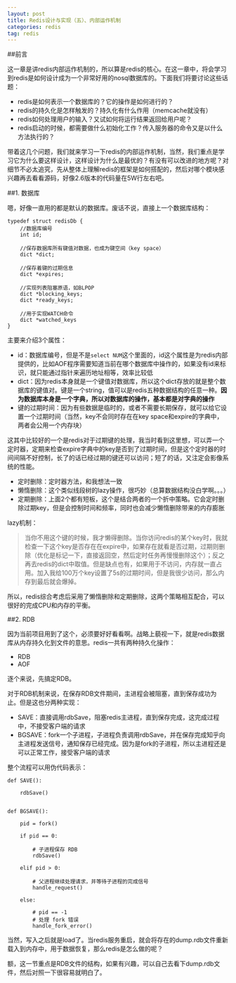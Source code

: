 ```yaml
---
layout: post
title: Redis设计与实现（五）、内部运作机制
categories: redis
tag: redis
---
```


##前言

这一章是讲redis内部运作机制的，所以算是redis的核心。在这一章中，将会学习到redis是如何设计成为一个非常好用的nosql数据库的。下面我们将要讨论这些话题：

* redis是如何表示一个数据库的？它的操作是如何进行的？
* redis的持久化是怎样触发的？持久化有什么作用（memcache就没有）
* redis如何处理用户的输入？又试如何将运行结果返回给用户呢？
* redis启动的时候，都需要做什么初始化工作？传入服务器的命令又是以什么方法执行的？

带着这几个问题，我们就来学习一下redis的内部运作机制，当然，我们重点是学习它为什么要这样设计，这样设计为什么是最优的？有没有可以改进的地方呢？对细节不必太追究，先从整体上理解redis的框架是如何搭配的，然后对哪个模块感兴趣再去看看源码，好像2.6版本的代码量在5W行左右吧。

##1. 数据库

嗯，好像一直用的都是默认的数据库。废话不说，直接上一个数据库结构：

```
typedef struct redisDb {
	//数据库编号
	int id;

	//保存数据库所有键值对数据，也成为键空间（key space）
	dict *dict;

	//保存着键的过期信息
	dict *expires;

	//实现列表阻塞原语，如BLPOP
	dict *blocking_keys;
	dict *ready_keys;

	//用于实现WATCH命令
	dict *watched_keys
}
```

主要来介绍3个属性：

* id：数据库编号，但是不是```select NUM```这个里面的，id这个属性是为redis内部提供的，比如AOF程序需要知道当前在哪个数据库中操作的，如果没有id来标识，就只能通过指针来遍历地址相等，效率比较低
* dict：因为redis本身就是一个键值对数据库，所以这个dict存放的就是整个数据库的键值对。键是一个string，值可以是redis五种数据结构的任意一种。**因为数据库本身是一个字典，所以对数据库的操作，基本都是对字典的操作**
* 键的过期时间：因为有些数据是临时的，或者不需要长期保存，就可以给它设置一个过期时间（当然，key不会同时存在在key space和expire的字典中，两者会公用一个内存块）

这其中比较好的一个是redis对于过期键的处理，我当时看到这里想，可以弄一个定时器，定期来检查expire字典中的key是否到了过期时间，但是这个定时器的时间间隔不好控制，长了的话已经过期的键还可以访问；短了的话，又注定会影像系统的性能。

* 定时删除：定时器方法，和我想法一致
* 懒惰删除：这个类似线段树的lazy操作，很巧妙（总算数据结构没白学啊。。。）
* 定期删除：上面2个都有短板，这个是结合两者的一个折中策略。它会定时删除过期key，但是会控制时间和频率，同时也会减少懒惰删除带来的内存膨胀

lazy机制：

> 当你不用这个键的时候，我才懒得删除。当你访问redis的某个key时，我就检查一下这个key是否存在在expire中，如果存在就看是否过期，过期则删除（优化是标记一下，直接返回空，然后定时任务再慢慢删除这个）；反之再去redis的dict中取值。但是缺点也有，如果用于不访问，内存就一直占用。加入我给100万个key设置了5s的过期时间，但是我很少访问，那么内存到最后就会爆掉。

所以，redis综合考虑后采用了懒惰删除和定期删除，这两个策略相互配合，可以很好的完成CPU和内存的平衡。

##2. RDB

因为当前项目用到了这个，必须要好好看看啊。战略上藐视一下，就是redis数据库从内存持久化到文件的意思。redis一共有两种持久化操作：

* RDB
* AOF

逐个来说，先搞定RDB。

对于RDB机制来说，在保存RDB文件期间，主进程会被阻塞，直到保存成功为止。但是这也分两种实现：

* SAVE：直接调用rdbSave，阻塞redis主进程，直到保存完成，这完成过程中，不接受客户端的请求
* BGSAVE：fork一个子进程，子进程负责调用rdbSave，并在保存完成知乎向主进程发送信号，通知保存已经完成。因为是fork的子进程，所以主进程还是可以正常工作，接受客户端的请求

整个流程可以用伪代码表示：

```
def SAVE():

    rdbSave()


def BGSAVE():

    pid = fork()

    if pid == 0:

        # 子进程保存 RDB
        rdbSave()

    elif pid > 0:

        # 父进程继续处理请求，并等待子进程的完成信号
        handle_request()

    else:

        # pid == -1
        # 处理 fork 错误
        handle_fork_error()
```

当然，写入之后就是load了。当redis服务重启，就会将存在的dump.rdb文件重新载入到内存中，用于数据恢复，那么redis是怎么做的呢？

额，这一节重点是RDB文件的结构，如果有兴趣，可以自己去看下dump.rdb文件，然后对照一下很容易就明白了。


